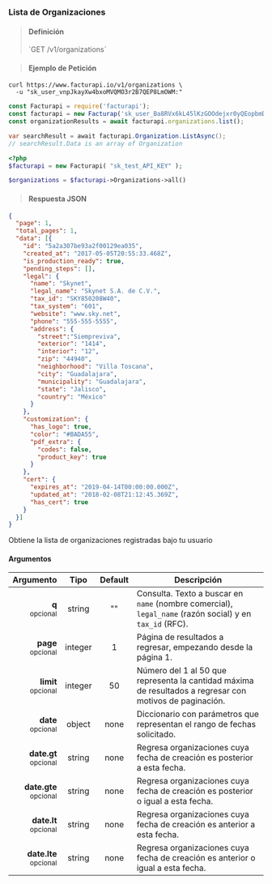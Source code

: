 ### Lista de Organizaciones

> <h4 class="toc-ignore">Definición</h4>
> `GET /v1/organizations`

> <h4 class="toc-ignore">Ejemplo de Petición</h4>

```shell
curl https://www.facturapi.io/v1/organizations \
  -u "sk_user_vnpJkayXw4bxoMVQMO3r2B7QEP8LmOWM:" 
```

```javascript
const Facturapi = require('facturapi');
const facturapi = new Facturap('sk_user_Ba8RVx6kL45lKzGOOdejxr0yQEopbmDP');
const organizationResults = await facturapi.organizations.list();
```

```csharp
var searchResult = await facturapi.Organization.ListAsync();
// searchResult.Data is an array of Organization
```

```php
<?php
$facturapi = new Facturapi( "sk_test_API_KEY" );

$organizations = $facturapi->Organizations->all()
```

> <h4 class="toc-ignore">Respuesta JSON</h4>

```json
{
  "page": 1,
  "total_pages": 1,
  "data": [{
    "id": "5a2a307be93a2f00129ea035",
    "created_at": "2017-05-05T20:55:33.468Z",
    "is_production_ready": true,
    "pending_steps": [],
    "legal": {
      "name": "Skynet",
      "legal_name": "Skynet S.A. de C.V.",
      "tax_id": "SKY850208W40",
      "tax_system": "601",
      "website": "www.sky.net",
      "phone": "555-555-5555",
      "address": {
        "street":"Siempreviva",
        "exterior": "1414",
        "interior": "12",
        "zip": "44940",
        "neighborhood": "Villa Toscana",
        "city": "Guadalajara",
        "municipality": "Guadalajara",
        "state": "Jalisco",
        "country": "México"
      }
    },
    "customization": {
      "has_logo": true,
      "color": "#BADA55",
      "pdf_extra": {
        "codes": false,
        "product_key": true
      }
    },
    "cert": {
      "expires_at": "2019-04-14T00:00:00.000Z",
      "updated_at": "2018-02-08T21:12:45.369Z",
      "has_cert": true
    }
  }]
}
```

Obtiene la lista de organizaciones registradas bajo tu usuario

#### Argumentos

Argumento | Tipo | Default | Descripción
---------:|:----:|:-------:| -----------
**q**<br><small>opcional</small> | string | "" | Consulta. Texto a buscar en `name` (nombre comercial), `legal_name` (razón social) y en `tax_id` (RFC).
**page**<br><small>opcional</small> | integer | 1 | Página de resultados a regresar, empezando desde la página 1.
**limit**<br><small>opcional</small> | integer | 50 | Número del 1 al 50 que representa la cantidad máxima de resultados a regresar con motivos de paginación.
**date**<br><small>opcional</small> | object | none | Diccionario con parámetros que representan el rango de fechas solicitado.
**date.gt**<br><small>opcional</small> | string | none | Regresa organizaciones cuya fecha de creación es posterior a esta fecha.
**date.gte**<br><small>opcional</small> | string | none | Regresa organizaciones cuya fecha de creación es posterior o igual a esta fecha.
**date.lt**<br><small>opcional</small> | string | none | Regresa organizaciones cuya fecha de creación es anterior a esta fecha.
**date.lte**<br><small>opcional</small> | string | none | Regresa organizaciones cuya fecha de creación es anterior o igual a esta fecha.
